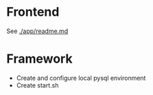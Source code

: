 # Frontend
See [./app/readme.md]()

# Framework
* Create and configure local pysql environment
* Create start.sh